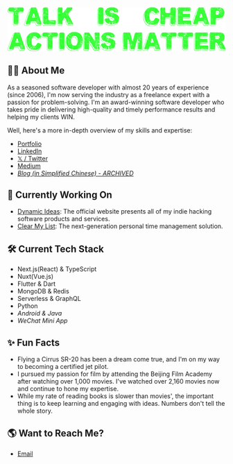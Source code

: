 [![👋 Hi there!](./banner.png)](https://twitter.com/captnotes)

## :technologist: About Me

As a seasoned software developer with almost 20 years of experience (since 2006), I'm now serving the industry as a freelance expert with a passion for problem-solving. I'm an award-winning software developer who takes pride in delivering high-quality and timely performance results and helping my clients WIN.

Well, here's a more in-depth overview of my skills and expertise:

- [Portfolio](https://CaptMichael.dev)
- [LinkedIn](https://www.linkedin.com/in/XinwenCheng)
- [𝕏 / Twitter](https://twitter.com/CaptMichaelDev)
- [Medium](https://captnotes.medium.com)
- _[Blog (in Simplified Chinese) - ARCHIVED](https://captnotes.github.io)_

<!-- ## :floppy_disk: GitHub Stats

![GitHub Stats](https://github-readme-stats.vercel.app/api?username=xinwencheng&show_icons=true&theme=github_dark)

![Top Languages](https://github-readme-stats.vercel.app/api/top-langs/?username=xinwencheng&layout=pie&theme=github_dark) -->

## :file_folder: Currently Working On

- [Dynamic Ideas](https://dynamicideas.ai): The official website presents all of my indie hacking software products and services.
- [Clear My List](https://clearmylist.io): The next-generation personal time management solution.

## :hammer_and_wrench: Current Tech Stack

- Next.js(React) & TypeScript
- Nuxt(Vue.js)
- Flutter & Dart
- MongoDB & Redis
- Serverless & GraphQL
- Python
- _Android & Java_
- _WeChat Mini App_

## :sparkles: Fun Facts

- Flying a Cirrus SR-20 has been a dream come true, and I'm on my way to becoming a certified jet pilot.
- I pursued my passion for film by attending the Beijing Film Academy after watching over 1,000 movies. I've watched over 2,160 movies now and continue to hone my expertise.
- While my rate of reading books is slower than movies', the important thing is to keep learning and engaging with ideas. Numbers don't tell the whole story.

## :earth_americas: Want to Reach Me?

- [Email](mailto:CaptMichaelDev@gmail.com?subject=Greeting%20from%20a%20GitHub%20user)

<!-- Emoji icons: https://emojipedia.org -->
<!-- Banner generator: https://fontmeme.com/text-generator -->
